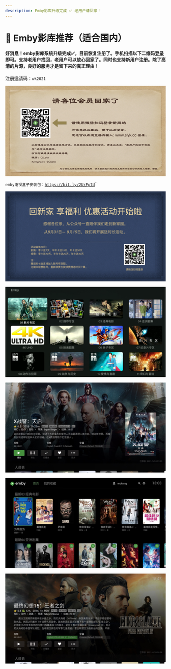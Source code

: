 ```yaml
---
description: Emby影库升级完成 ✅ 老用户请回家！
---
```


# 💚 Emby影库推荐（适合国内）

#### 好消息！emby影库系统升级完成✅，目前恢复注册了。手机扫描以下二维码[登录](http://www.slyk.cc)即可。支持老用户找回，老用户可以放心回家了。**同时也支持新用户注册。除了高清的片源，良好的服务才是留下来的真正理由！**

注册邀请码：`wk2021`

![](.gitbook/assets/wei-xin-tu-pian-20210829163348.jpg)

`emby电视盒子安装包：`[`https://bit.ly/2UrPp7d`](https://bit.ly/2UrPp7d)\`\`

![](.gitbook/assets/wei-xin-tu-pian-20210905125011.jpg)

![](.gitbook/assets/jie-ping-20210606-shang-wu-9.06.14.png)

![](.gitbook/assets/7.1.jpg)

![](.gitbook/assets/emby.jpeg)

![](.gitbook/assets/dts.jpg)

